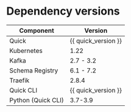 # Dependency versions

| Component          | Version             |
|--------------------|---------------------|
| Quick              | {{ quick_version }} |
| Kubernetes         | 1.22                |
| Kafka              | 2.7 - 3.2           |
| Schema Registry    | 6.1 - 7.2           |
| Traefik            | 2.8.4               |
| Quick CLI          | {{ quick_version }} |
| Python (Quick CLI) | 3.7-3.9             |
